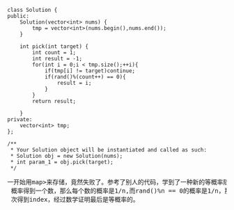 ```
class Solution {
public:
    Solution(vector<int> nums) {
        tmp = vector<int>(nums.begin(),nums.end());
    }
    
    int pick(int target) {
        int count = 1;
        int result = -1;
        for(int i = 0;i < tmp.size();++i){
            if(tmp[i] != target)continue;
            if(rand()%(count++) == 0){
                result = i;
            }
        }
        return result;
        
    }
private:
    vector<int> tmp;
};

/**
 * Your Solution object will be instantiated and called as such:
 * Solution obj = new Solution(nums);
 * int param_1 = obj.pick(target);
 */
 ```
 <pre>一开始用map<int,vector<int>>来存储，竟然失败了。参考了别人的代码，学到了一种新的等概率随机得到数的方法。具体思想是这样的：如果我们想从n个数中等
 概率得到一个数，那么每个数的概率是1/n,而rand()%n == 0的概率是1/n，那么一种方法是将所有index放到vector中；另一种O(1)空间复杂度的方法是在遍历的时候多
 次得到index，经过数学证明最后是等概率的。</pre>
